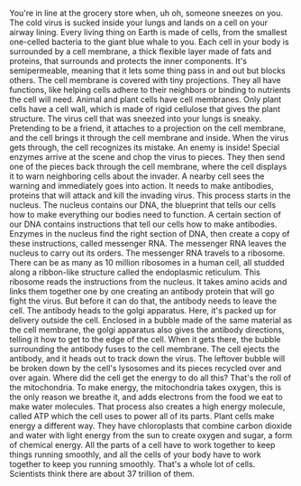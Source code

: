 
You&#39;re in line at the grocery store when, uh oh,
someone sneezes on you.
The cold virus is sucked inside your lungs
and lands on a cell on your airway lining.
Every living thing on Earth is made of cells,
from the smallest one-celled bacteria
to the giant blue whale to you.
Each cell in your body is surrounded by a cell membrane,
a thick flexible layer made of fats and proteins,
that surrounds and protects the inner components.
It&#39;s semipermeable,
meaning that it lets some thing pass in and out
but blocks others.
The cell membrane is covered with tiny projections.
They all have functions,
like helping cells adhere to their neighbors
or binding to nutrients the cell will need.
Animal and plant cells have cell membranes.
Only plant cells have a cell wall,
which is made of rigid cellulose that gives the plant structure.
The virus cell that was sneezed into your lungs is sneaky.
Pretending to be a friend,
it attaches to a projection on the cell membrane,
and the cell brings it through the cell membrane and inside.
When the virus gets through,
the cell recognizes its mistake.
An enemy is inside!
Special enzymes arrive at the scene
and chop the virus to pieces.
They then send one of the pieces back
through the cell membrane,
where the cell displays it to warn neighboring cells
about the invader.
A nearby cell sees the warning
and immediately goes into action.
It needs to make antibodies,
proteins that will attack and kill
the invading virus.
This process starts in the nucleus.
The nucleus contains our DNA,
the blueprint that tells our cells how to make everything
our bodies need to function.
A certain section of our DNA contains instructions
that tell our cells how to make antibodies.
Enzymes in the nucleus find the right section of DNA,
then create a copy of these instructions,
called messenger RNA.
The messenger RNA leaves the nucleus to carry out its orders.
The messenger RNA travels to a ribosome.
There can be as many as 10 million ribosomes
in a human cell,
all studded along a ribbon-like structure
called the endoplasmic reticulum.
This ribosome reads the instructions from the nucleus.
It takes amino acids and links them together one by one
creating an antibody protein that will go fight the virus.
But before it can do that,
the antibody needs to leave the cell.
The antibody heads to the golgi apparatus.
Here, it&#39;s packed up for delivery outside the cell.
Enclosed in a bubble made of the same material as the cell membrane,
the golgi apparatus also gives the antibody directions,
telling it how to get to the edge of the cell.
When it gets there,
the bubble surrounding the antibody fuses to the cell membrane.
The cell ejects the antibody,
and it heads out to track down the virus.
The leftover bubble will be broken down
by the cell&#39;s lysosomes
and its pieces recycled over and over again.
Where did the cell get the energy to do all this?
That&#39;s the roll of the mitochondria.
To make energy, the mitochondria takes oxygen,
this is the only reason we breathe it,
and adds electrons from the food we eat
to make water molecules.
That process also creates a high energy molecule,
called ATP which the cell uses to power all of its parts.
Plant cells make energy a different way.
They have chloroplasts
that combine carbon dioxide and water
with light energy from the sun
to create oxygen and sugar,
a form of chemical energy.
All the parts of a cell have to work together
to keep things running smoothly,
and all the cells of your body have to work together
to keep you running smoothly.
That&#39;s a whole lot of cells.
Scientists think there are about 37 trillion of them.
